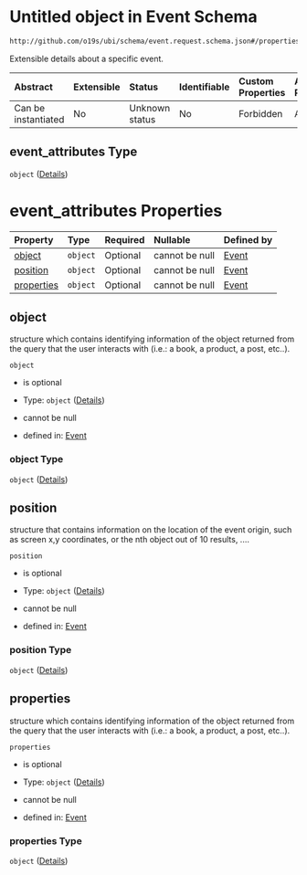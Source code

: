 # Untitled object in Event Schema

```txt
http://github.com/o19s/ubi/schema/event.request.schema.json#/properties/event_attributes
```

Extensible details about a specific event.

| Abstract            | Extensible | Status         | Identifiable | Custom Properties | Additional Properties | Access Restrictions | Defined In                                                                                |
| :------------------ | :--------- | :------------- | :----------- | :---------------- | :-------------------- | :------------------ | :---------------------------------------------------------------------------------------- |
| Can be instantiated | No         | Unknown status | No           | Forbidden         | Allowed               | none                | [event.request.schema.json\*](../../out/event.request.schema.json "open original schema") |

## event\_attributes Type

`object` ([Details](event-properties-event_attributes.md))

# event\_attributes Properties

| Property                  | Type     | Required | Nullable       | Defined by                                                                                                                                                                           |
| :------------------------ | :------- | :------- | :------------- | :----------------------------------------------------------------------------------------------------------------------------------------------------------------------------------- |
| [object](#object)         | `object` | Optional | cannot be null | [Event](event-properties-event_attributes-properties-object.md "http://github.com/o19s/ubi/schema/event.request.schema.json#/properties/event_attributes/properties/object")         |
| [position](#position)     | `object` | Optional | cannot be null | [Event](event-properties-event_attributes-properties-position.md "http://github.com/o19s/ubi/schema/event.request.schema.json#/properties/event_attributes/properties/position")     |
| [properties](#properties) | `object` | Optional | cannot be null | [Event](event-properties-event_attributes-properties-properties.md "http://github.com/o19s/ubi/schema/event.request.schema.json#/properties/event_attributes/properties/properties") |

## object

structure which contains identifying information of the object returned from the query that the user interacts with (i.e.: a book, a product, a post, etc..).

`object`

* is optional

* Type: `object` ([Details](event-properties-event_attributes-properties-object.md))

* cannot be null

* defined in: [Event](event-properties-event_attributes-properties-object.md "http://github.com/o19s/ubi/schema/event.request.schema.json#/properties/event_attributes/properties/object")

### object Type

`object` ([Details](event-properties-event_attributes-properties-object.md))

## position

structure that contains information on the location of the event origin, such as screen x,y coordinates, or the nth object out of 10 results, ....

`position`

* is optional

* Type: `object` ([Details](event-properties-event_attributes-properties-position.md))

* cannot be null

* defined in: [Event](event-properties-event_attributes-properties-position.md "http://github.com/o19s/ubi/schema/event.request.schema.json#/properties/event_attributes/properties/position")

### position Type

`object` ([Details](event-properties-event_attributes-properties-position.md))

## properties

structure which contains identifying information of the object returned from the query that the user interacts with (i.e.: a book, a product, a post, etc..).

`properties`

* is optional

* Type: `object` ([Details](event-properties-event_attributes-properties-properties.md))

* cannot be null

* defined in: [Event](event-properties-event_attributes-properties-properties.md "http://github.com/o19s/ubi/schema/event.request.schema.json#/properties/event_attributes/properties/properties")

### properties Type

`object` ([Details](event-properties-event_attributes-properties-properties.md))
